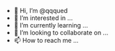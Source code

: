- 👋 Hi, I’m @qqqued
- 👀 I’m interested in ...
- 🌱 I’m currently learning ...
- 💞️ I’m looking to collaborate on ...
- 📫 How to reach me ...

<!---
qqqued/qqqued is a ✨ special ✨ repository because its `README.md` (this file) appears on your GitHub profile.
You can click the Preview link to take a look at your changes.
--->
